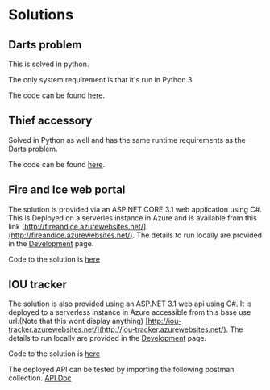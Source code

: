 # Solutions
## Darts problem
This is solved in python. 

The only system requirement is that it's run in Python 3.

The code can be found [here](darts.py).

## Thief accessory

Solved in Python as well and has the same runtime requirements as the Darts problem.

The code can be found [here](thief_accessory.py).

## Fire and Ice web portal

The solution is provided via an ASP.NET CORE 3.1 web application using C#. This is Deployed on a serverles instance in Azure and is available from this link [http://fireandice.azurewebsites.net/](http://fireandice.azurewebsites.net/). The details to run locally are provided in the [Development](Develop.md) page.

Code to the solution is [here](web-projects/game-of-thrones)

## IOU tracker

The solution is also provided using an ASP.NET 3.1 web api  using C#. It is deployed to a serverless instance in Azure accessible from this base use url.(Note that this wont display anything) [http://iou-tracker.azurewebsites.net/](http://iou-tracker.azurewebsites.net/). The details to run locally are provided in the [Development](Develop.md) page.

Code to the solution is [here](web-projects/IOUTracker)

The deployed API can be tested by importing the following postman collection. [API Doc](IOU_Tracker.postman_collection.json)